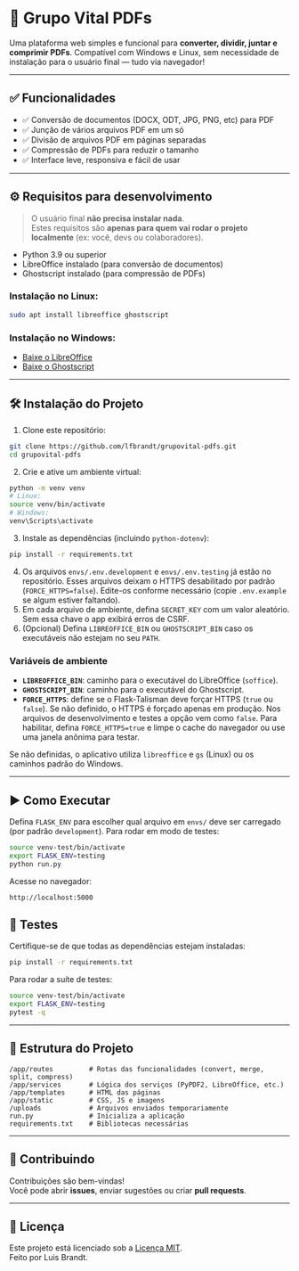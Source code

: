 # 🧩 Grupo Vital PDFs

Uma plataforma web simples e funcional para **converter, dividir, juntar e comprimir PDFs**. Compatível com Windows e Linux, sem necessidade de instalação para o usuário final — tudo via navegador!

---

## ✅ Funcionalidades

- ✅ Conversão de documentos (DOCX, ODT, JPG, PNG, etc) para PDF
- ✅ Junção de vários arquivos PDF em um só
- ✅ Divisão de arquivos PDF em páginas separadas
- ✅ Compressão de PDFs para reduzir o tamanho
- ✅ Interface leve, responsiva e fácil de usar

---

## ⚙️ Requisitos para desenvolvimento

> O usuário final **não precisa instalar nada**.  
> Estes requisitos são **apenas para quem vai rodar o projeto localmente** (ex: você, devs ou colaboradores).

- Python 3.9 ou superior
- LibreOffice instalado (para conversão de documentos)
- Ghostscript instalado (para compressão de PDFs)

### Instalação no Linux:
```bash
sudo apt install libreoffice ghostscript
```

### Instalação no Windows:
- [Baixe o LibreOffice](https://www.libreoffice.org/download/download/)
- [Baixe o Ghostscript](https://www.ghostscript.com/download/gsdnld.html)

---

## 🛠️ Instalação do Projeto

1. Clone este repositório:
```bash
git clone https://github.com/lfbrandt/grupovital-pdfs.git
cd grupovital-pdfs
```

2. Crie e ative um ambiente virtual:
```bash
python -m venv venv
# Linux:
source venv/bin/activate
# Windows:
venv\Scripts\activate
```

3. Instale as dependências (incluindo `python-dotenv`):
```bash
pip install -r requirements.txt
```
4. Os arquivos `envs/.env.development` e `envs/.env.testing` já estão no repositório.
   Esses arquivos deixam o HTTPS desabilitado por padrão (`FORCE_HTTPS=false`).
   Edite-os conforme necessário (copie `.env.example` se algum estiver faltando).
5. Em cada arquivo de ambiente, defina `SECRET_KEY` com um valor aleatório. Sem essa chave o app exibirá erros de CSRF.
6. (Opcional) Defina `LIBREOFFICE_BIN` ou `GHOSTSCRIPT_BIN` caso os executáveis
   não estejam no seu `PATH`.

### Variáveis de ambiente

- **`LIBREOFFICE_BIN`**: caminho para o executável do LibreOffice (`soffice`).
- **`GHOSTSCRIPT_BIN`**: caminho para o executável do Ghostscript.
- **`FORCE_HTTPS`**: define se o Flask-Talisman deve forçar HTTPS (`true` ou `false`).
  Se não definido, o HTTPS é forçado apenas em produção. Nos arquivos de desenvolvimento e testes a opção vem como `false`.
  Para habilitar, defina `FORCE_HTTPS=true` e limpe o cache do navegador ou use uma janela anônima para testar.

Se não definidas, o aplicativo utiliza `libreoffice` e `gs` (Linux) ou os
caminhos padrão do Windows.

---

## ▶️ Como Executar


Defina `FLASK_ENV` para escolher qual arquivo em `envs/` deve ser carregado (por padrão `development`).
Para rodar em modo de testes:
```bash
source venv-test/bin/activate
export FLASK_ENV=testing
python run.py
```

Acesse no navegador:

```
http://localhost:5000
```

## 🧪 Testes

Certifique-se de que todas as dependências estejam instaladas:

```bash
pip install -r requirements.txt
```

Para rodar a suíte de testes:

```bash
source venv-test/bin/activate
export FLASK_ENV=testing
pytest -q
```

---

## 📁 Estrutura do Projeto

```
/app/routes         # Rotas das funcionalidades (convert, merge, split, compress)
/app/services       # Lógica dos serviços (PyPDF2, LibreOffice, etc.)
/app/templates      # HTML das páginas
/app/static         # CSS, JS e imagens
/uploads            # Arquivos enviados temporariamente
run.py              # Inicializa a aplicação
requirements.txt    # Bibliotecas necessárias
```

---

## 🤝 Contribuindo

Contribuições são bem-vindas!  
Você pode abrir **issues**, enviar sugestões ou criar **pull requests**.

---

## 📄 Licença

Este projeto está licenciado sob a [Licença MIT](LICENSE).  
Feito por Luis Brandt.
